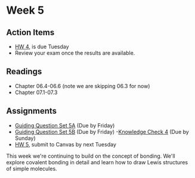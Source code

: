 # Week 5




## Action Items
* [HW 4](https://genchem.science.psu.edu/homework-4-houck), is due Tuesday
* Review your exam once the results are available.

## Readings
* Chapter 06.4-06.6  (note we are skipping 06.3 for now)
* Chapter 07.1-07.3

## Assignments
- [Guiding Question Set 5A](https://psu.instructure.com/courses/1866869/quizzes/3317729) (Due by Friday)
- [Guiding Question Set 5B](https://psu.instructure.com/courses/1866869/quizzes/3317755) (Due by Friday)
-[Knowledge Check 4](https://psu.instructure.com/courses/1866869/quizzes/3268980) (Due by Sunday)
- [HW 5](https://genchem.science.psu.edu/homework-5-houck), submit to Canvas by next Tuesday



This week we're continuing to build on the concept of bonding.  We'll explore covalent bonding in detail and learn how to draw Lewis structures of simple molecules.

